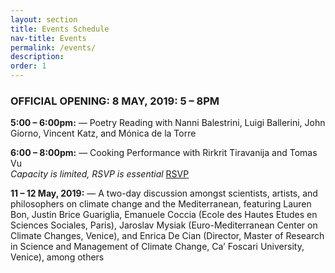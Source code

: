 ```yaml
---
layout: section
title: Events Schedule
nav-title: Events
permalink: /events/
description:
order: 1
---
```


<div class="padding-y-2 bg-base-lightest padding-105 tablet:padding-3 font-sans-sm tablet:font-sans-md display-inline-block radius-sm">
  <h3 class="font-sans-sm tablet:font-sans-lg text-light">OFFICIAL OPENING: 8 MAY, 2019: 5 – 8PM</h3>
  <p><strong>5:00 – 6:00pm:</strong> — Poetry Reading with Nanni Balestrini, Luigi Ballerini, John Giorno, Vincent Katz, and Mónica de la Torre</p>

  <p><strong>6:00 – 8:00pm:</strong> — Cooking Performance with Rirkrit Tiravanija and Tomas Vu<br/><em>Capacity is limited, RSVP is essential</em> <a href="mailto:ylee@fitzandco.art?subject=RSVP%20Cooking%20Performance%20with%20Rirkrit%20Tiravanija" class="rsvp">RSVP</a></p>

  <p><strong>11 – 12 May, 2019:</strong> — A two-day discussion amongst scientists, artists, and philosophers on climate change and the Mediterranean, featuring Lauren Bon, Justin Brice Guariglia, Emanuele Coccia (Ecole des Hautes Etudes en Sciences Sociales, Paris), Jaroslav Mysiak (Euro-Mediterranean Center on Climate Changes, Venice), and Enrica De Cian (Director, Master of Research in Science and Management of Climate Change, Ca’ Foscari University, Venice), among others</p>
</div>
